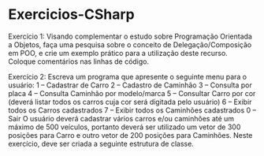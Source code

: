 # Exercicios-CSharp

Exercício 1: Visando complementar o estudo sobre Programação Orientada a Objetos, faça uma pesquisa sobre o conceito de Delegação/Composição em POO, e crie um exemplo prático para a utilização deste recurso. Coloque comentários nas linhas de código. 

Exercício 2: Escreva um programa que apresente o seguinte menu para o usuário: 
1 – Cadastrar de Carro 
2 – Cadastro de Caminhão 
3 – Consulta por placa 
4 – Consulta Caminhão por modelo/marca 
5 – Consultar Carro por cor (deverá listar todos os carros cuja cor será digitada pelo usuário) 
6 – Exibir todos os Carros cadastrados 
7 – Exibir todos os Caminhões cadastrados 
0 – Sair 
O usuário deverá cadastrar vários carros e/ou caminhões até um máximo de 500 veículos, portanto deverá ser utilizado um vetor de 300 posições para Carro e outro vetor de 200 posições para Caminhões. 
Neste exercício, deve ser criada a seguinte estrutura de classe.

